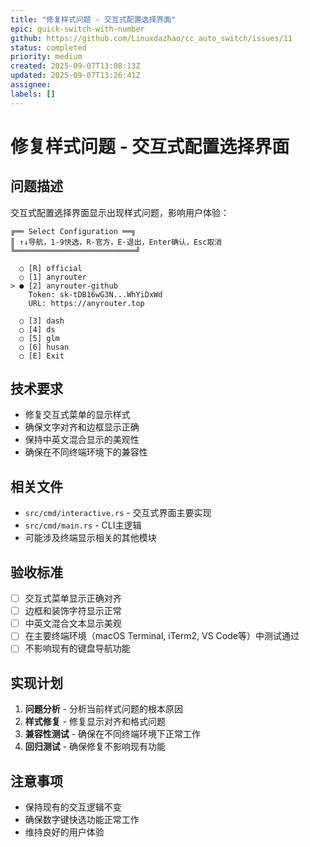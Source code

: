 ```yaml
---
title: "修复样式问题 - 交互式配置选择界面"
epic: quick-switch-with-number
github: https://github.com/Linuxdazhao/cc_auto_switch/issues/11
status: completed
priority: medium
created: 2025-09-07T13:08:13Z
updated: 2025-09-07T13:26:41Z
assignee: 
labels: []
---
```


# 修复样式问题 - 交互式配置选择界面

## 问题描述

交互式配置选择界面显示出现样式问题，影响用户体验：

```
╔══ Select Configuration ══╗
║ ↑↓导航，1-9快选，R-官方，E-退出，Enter确认，Esc取消
╚═══════════════════════════╝

  ○ [R] official
  ○ [1] anyrouter
> ● [2] anyrouter-github
    Token: sk-tDB16wG3N...WhYiDxWd
    URL: https://anyrouter.top

  ○ [3] dash
  ○ [4] ds
  ○ [5] glm
  ○ [6] husan
  ○ [E] Exit
```

## 技术要求

- 修复交互式菜单的显示样式
- 确保文字对齐和边框显示正确
- 保持中英文混合显示的美观性
- 确保在不同终端环境下的兼容性

## 相关文件

- `src/cmd/interactive.rs` - 交互式界面主要实现
- `src/cmd/main.rs` - CLI主逻辑
- 可能涉及终端显示相关的其他模块

## 验收标准

- [ ] 交互式菜单显示正确对齐
- [ ] 边框和装饰字符显示正常
- [ ] 中英文混合文本显示美观
- [ ] 在主要终端环境（macOS Terminal, iTerm2, VS Code等）中测试通过
- [ ] 不影响现有的键盘导航功能

## 实现计划

1. **问题分析** - 分析当前样式问题的根本原因
2. **样式修复** - 修复显示对齐和格式问题
3. **兼容性测试** - 确保在不同终端环境下正常工作
4. **回归测试** - 确保修复不影响现有功能

## 注意事项

- 保持现有的交互逻辑不变
- 确保数字键快选功能正常工作
- 维持良好的用户体验